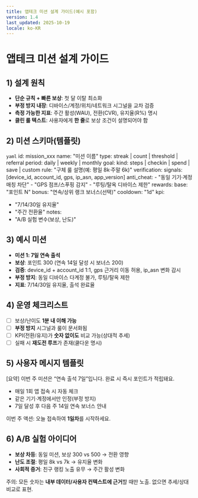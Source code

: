 ```yaml
---
title: 앱테크 미션 설계 가이드(예시 포함)
version: 1.4
last_updated: 2025-10-19
locale: ko-KR
---
```


# 앱테크 미션 설계 가이드

## 1) 설계 원칙
- **단순 규칙 + 빠른 보상**: 첫 달 이탈 최소화
- **부정 방지 내장**: 디바이스/계정/위치/네트워크 시그널을 교차 검증
- **측정 가능한 지표**: 주간 활성(WAU), 전환(CVR), 유지율(R%) 명시
- **클린 룰 텍스트**: 사용자에게 **한 줄**로 보상 조건이 설명되어야 함

## 2) 미션 스키마(템플릿)
```yaml```
id: mission_xxx
name: "미션 이름"
type: streak | count | threshold | referral
period: daily | weekly | monthly
goal:
  kind: steps | checkin | spend | save | custom
  rule: "구체 룰 설명(예: 평일 8k·주말 6k)"
verification:
  signals: [device_id, account_id, gps, ip_asn, app_version]
  anti_cheat:
    - "동일 기기·계정 매칭 차단"
    - "GPS 점프/스푸핑 감지"
    - "루팅/탈옥 디바이스 제한"
rewards:
  base: "포인트 N"
  bonus: "연속/상위 랭크 보너스(선택)"
cooldown: "1d"
kpi:
  - "7/14/30일 유지율"
  - "주간 전환율"
notes:
  - "A/B 실험 변수(보상, 난도)"

## 3) 예시 미션
- **미션 1: 7일 연속 출석**
- **보상**: 포인트 300 (연속 14일 달성 시 보너스 200)
- **검증**: device_id + account_id 1:1, gps 근거리 이동 허용, ip_asn 변화 감시
- **부정 방지**: 동일 디바이스 다계정 불가, 루팅/탈옥 제한
- **지표**: 7/14/30일 유지율, 출석 완료율

## 4) 운영 체크리스트
- [ ] 보상/난이도 **1분 내 이해 가능**
- [ ] **부정 방지** 시그널과 룰이 문서화됨
- [ ] KPI(전환/유지)가 **숫자 없이도** 비교 가능(상대적 추세)
- [ ] 실패 시 **재도전 루프**가 존재(쿨다운 명시)

## 5) 사용자 메시지 템플릿
[요약] 이번 주 미션은 “연속 출석 7일”입니다. 완료 시 즉시 포인트가 적립돼요.

- 매일 1회 앱 접속 시 자동 체크
- 같은 기기·계정에서만 인정(부정 방지)
- 7일 달성 후 다음 주 14일 연속 보너스 안내

이번 주 액션: 오늘 접속하여 **1일차**를 시작하세요.

## 6) A/B 실험 아이디어

- **보상 차등**: 동일 미션, 보상 300 vs 500 → 전환 영향
- **난도 조절**: 평일 8k vs 7k → 유지율 변화
- **사회적 증거**: 친구 랭킹 노출 유무 → 주간 활성 변화

주의: 모든 숫자는 **내부 데이터/사용자 컨텍스트에 근거**할 때만 노출. 없으면 추세/상대 비교로 표현.